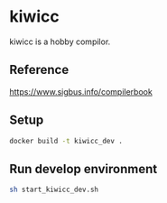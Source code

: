 # kiwicc
kiwicc is a hobby compilor.

## Reference
https://www.sigbus.info/compilerbook

## Setup
```bash
docker build -t kiwicc_dev .
```

## Run develop environment
```bash
sh start_kiwicc_dev.sh
```